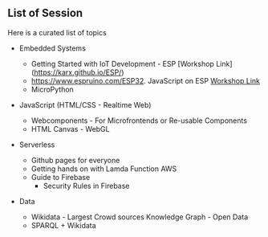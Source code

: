 ## List of Session
Here is a curated list of topics 

* Embedded Systems
    * Getting Started with IoT Development - ESP [Workshop Link] (https://karx.github.io/ESP/)
    * https://www.espruino.com/ESP32. JavaScript on ESP [Workshop Link](https://karx.github.io/Esprunio/)
    * MicroPython 

* JavaScript (HTML/CSS - Realtime Web)
    * Webcomponents - For Microfrontends or Re-usable Components
    * HTML Canvas - WebGL 

* Serverless
    * Github pages for everyone
    * Getting hands on with Lamda Function AWS
    * Guide to Firebase 
        * Security Rules in Firebase

* Data
    * Wikidata - Largest Crowd sources Knowledge Graph - Open Data
    * SPARQL + Wikidata

